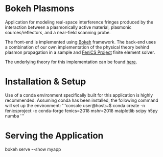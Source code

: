 # Bokeh Plasmons
Application for modeling real-space interference fringes produced by the interaction between a plasmonically active material, plasmonic sources/reflectors, and a near-field scanning probe.

The front-end is implemented using [Bokeh](https://docs.bokeh.org/en/latest/index.html) framework. The back-end uses a combination of our own implementation of the physical theory behind plasmon propagation in a sample and [FeniCS Project](https://fenicsproject.org/) finite element solver.

The underlying theory for this implementation can be found [here](../blob/master/Modeling_Plasmons_Flowchart_AM_200107.pdf).

# Installation & Setup
Use of a conda environment specifically built for this application is highly recommended. Assuming conda has been installed, the following command will set up the environment:
'''console
user@host:~$ conda create -n fenicsproject -c conda-forge fenics=2018 mshr=2018 matplotlib scipy h5py numba
'''

# Serving the Application
bokeh serve --show myapp
